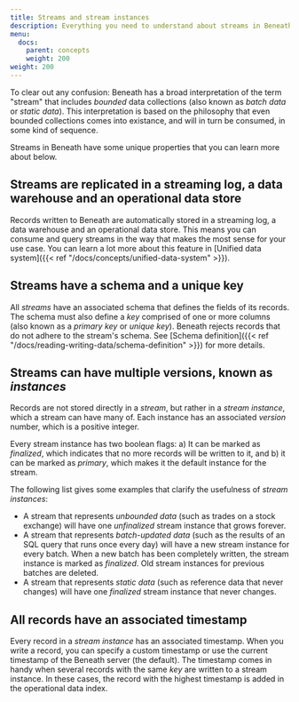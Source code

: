 ```yaml
---
title: Streams and stream instances
description: Everything you need to understand about streams in Beneath
menu:
  docs:
    parent: concepts
    weight: 200
weight: 200
---
```


To clear out any confusion: Beneath has a broad interpretation of the term "stream" that includes _bounded_ data collections (also known as _batch data_ or _static data_). This interpretation is based on the philosophy that even bounded collections comes into existance, and will in turn be consumed, in some kind of sequence.

Streams in Beneath have some unique properties that you can learn more about below.

## Streams are replicated in a streaming log, a data warehouse and an operational data store

Records written to Beneath are automatically stored in a streaming log, a data warehouse and an operational data store. This means you can consume and query streams in the way that makes the most sense for your use case. You can learn a lot more about this feature in [Unified data system]({{< ref "/docs/concepts/unified-data-system" >}}).

## Streams have a schema and a unique key

All _streams_ have an associated schema that defines the fields of its records. The schema must also define a _key_ comprised of one or more columns (also known as a _primary key_ or _unique key_). Beneath rejects records that do not adhere to the stream's schema. See [Schema definition]({{< ref "/docs/reading-writing-data/schema-definition" >}}) for more details.

## Streams can have multiple versions, known as _instances_

Records are not stored directly in a _stream_, but rather in a _stream instance_, which a stream can have many of. Each instance has an associated _version_ number, which is a positive integer.

Every stream instance has two boolean flags: a) It can be marked as _finalized_, which indicates that no more records will be written to it, and b) it can be marked as _primary_, which makes it the default instance for the stream.

The following list gives some examples that clarify the usefulness of _stream instances_:

- A stream that represents _unbounded data_ (such as trades on a stock exchange) will have one _unfinalized_ stream instance that grows forever.
- A stream that represents _batch-updated data_ (such as the results of an SQL query that runs once every day) will have a new stream instance for every batch. When a new batch has been completely written, the stream instance is marked as _finalized_. Old stream instances for previous batches are deleted.
- A stream that represents _static data_ (such as reference data that never changes) will have one _finalized_ stream instance that never changes.

## All records have an associated timestamp

Every record in a _stream instance_ has an associated timestamp. When you write a record, you can specify a custom timestamp or use the current timestamp of the Beneath server (the default). The timestamp comes in handy when several records with the same _key_ are written to a stream instance. In these cases, the record with the highest timestamp is added in the operational data index.
